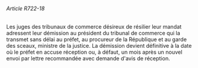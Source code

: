 ###### Article R722-18

Les juges des tribunaux de commerce désireux de résilier leur mandat adressent leur démission au président du tribunal de commerce qui la transmet sans délai au préfet, au procureur de la République et au garde des sceaux, ministre de la justice. La démission devient définitive à la date où le préfet en accuse réception ou, à défaut, un mois après un nouvel envoi par lettre recommandée avec demande d'avis de réception.

